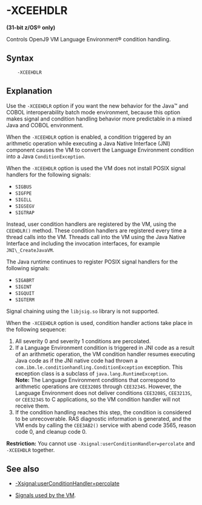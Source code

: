 <!--
* Copyright (c) 2017, 2020 IBM Corp. and others
*
* This program and the accompanying materials are made
* available under the terms of the Eclipse Public License 2.0
* which accompanies this distribution and is available at
* https://www.eclipse.org/legal/epl-2.0/ or the Apache
* License, Version 2.0 which accompanies this distribution and
* is available at https://www.apache.org/licenses/LICENSE-2.0.
*
* This Source Code may also be made available under the
* following Secondary Licenses when the conditions for such
* availability set forth in the Eclipse Public License, v. 2.0
* are satisfied: GNU General Public License, version 2 with
* the GNU Classpath Exception [1] and GNU General Public
* License, version 2 with the OpenJDK Assembly Exception [2].
*
* [1] https://www.gnu.org/software/classpath/license.html
* [2] http://openjdk.java.net/legal/assembly-exception.html
*
* SPDX-License-Identifier: EPL-2.0 OR Apache-2.0 OR GPL-2.0 WITH
* Classpath-exception-2.0 OR LicenseRef-GPL-2.0 WITH Assembly-exception
-->

# -XCEEHDLR

**(31-bit z/OS&reg; only)**

Controls OpenJ9 VM Language Environment&reg; condition handling.

## Syntax

        -XCEEHDLR

## Explanation

Use the `-XCEEHDLR` option if you want the new behavior for the Java&trade; and COBOL interoperability batch mode environment, because this option makes signal and condition handling behavior more predictable in a mixed Java and COBOL environment.

When the `-XCEEHDLR` option is enabled, a condition triggered by an arithmetic operation while executing a Java Native Interface (JNI) component causes the VM to convert the Language Environment condition into a Java `ConditionException`.

When the `-XCEEHDLR` option is used the VM does not install POSIX signal handlers for the following signals:

- `SIGBUS`
- `SIGFPE`
- `SIGILL`
- `SIGSEGV`
- `SIGTRAP`

Instead, user condition handlers are registered by the VM, using the `CEEHDLR()` method. These condition handlers are registered every time a thread calls into the VM. Threads call into the VM using the Java Native Interface and including the invocation interfaces, for example `JNI\_CreateJavaVM`.

The Java runtime continues to register POSIX signal handlers for the following signals:

- `SIGABRT`
- `SIGINT`
- `SIGQUIT`
- `SIGTERM`

Signal chaining using the `libjsig.so` library is not supported.

When the `-XCEEHDLR` option is used, condition handler actions take place in the following sequence:

1. All severity 0 and severity 1 conditions are percolated.
2. If a Language Environment condition is triggered in JNI code as a result of an arithmetic operation, the VM condition handler resumes executing Java code as if the JNI native code had thrown a `com.ibm.le.conditionhandling.ConditionException` exception. This exception class is a subclass of `java.lang.RuntimeException`.  
<i class="fa fa-pencil-square-o" aria-hidden="true"></i> **Note:** The Language Environment conditions that correspond to arithmetic operations are `CEE3208S` through `CEE3234S`. However, the Language Environment does not deliver conditions `CEE3208S`, `CEE3213S`, or `CEE3234S` to C applications, so the VM condition handler will not receive them.
3. If the condition handling reaches this step, the condition is considered to be unrecoverable. RAS diagnostic information is generated, and the VM ends by calling the `CEE3AB2()` service with abend code 3565, reason code 0, and cleanup code 0.

<i class="fa fa-exclamation-triangle" aria-hidden="true"></i> **Restriction:** You cannot use `-Xsignal:userConditionHandler=percolate` and `-XCEEHDLR` together.


## See also

- [-Xsignal:userConditionHandler=percolate](xsignal.md#userconditionhandler)

- [Signals used by the VM](https://www.ibm.com/support/knowledgecenter/SSYKE2_8.0.0/com.ibm.java.vm.80.doc/docs/j9_signals_j9_handling.html).




<!-- ==== END OF TOPIC ==== xceehdlr.md ==== -->
